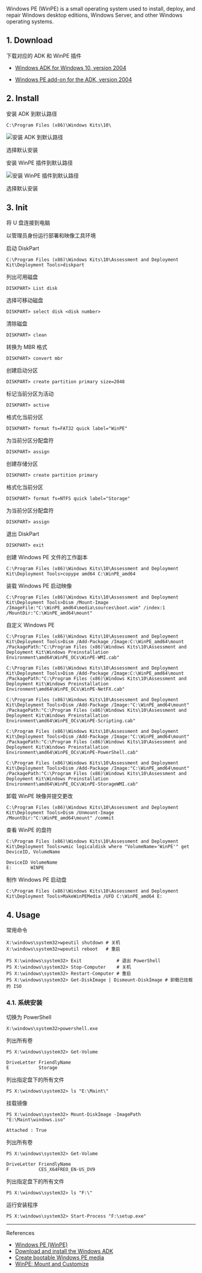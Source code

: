 Windows PE (WinPE) is a small operating system used to install, deploy, and repair Windows desktop editions, Windows Server, and other Windows operating systems.

## 1. Download

下载对应的 ADK 和 WinPE 插件

- [Windows ADK for Windows 10, version 2004](https://go.microsoft.com/fwlink/?linkid=2120254)

- [Windows PE add-on for the ADK, version 2004](https://go.microsoft.com/fwlink/?linkid=2120253)

## 2. Install

安装 ADK 到默认路径

```
C:\Program Files (x86)\Windows Kits\10\
```

![安装 ADK 到默认路径](./../../../../../image/Windows%20PE/%E5%AE%89%E8%A3%85%20ADK%20%E5%88%B0%E9%BB%98%E8%AE%A4%E8%B7%AF%E5%BE%84.png)

选择默认安装

安装 WinPE 插件到默认路径

![安装 WinPE 插件到默认路径](./../../../../../image/Windows%20PE/%E5%AE%89%E8%A3%85%20WinPE%20%E6%8F%92%E4%BB%B6%E5%88%B0%E9%BB%98%E8%AE%A4%E8%B7%AF%E5%BE%84.png)

选择默认安装

## 3. Init

将 U 盘连接到电脑

以管理员身份运行部署和映像工具环境

启动 DiskPart

```
C:\Program Files (x86)\Windows Kits\10\Assessment and Deployment Kit\Deployment Tools>diskpart
```

列出可用磁盘

```
DISKPART> List disk
```

选择可移动磁盘

```
DISKPART> select disk <disk number>
```

清除磁盘

```
DISKPART> clean
```

转换为 MBR 格式

```
DISKPART> convert mbr
```

创建启动分区

```
DISKPART> create partition primary size=2048
```

标记当前分区为活动

```
DISKPART> active
```

格式化当前分区

```
DISKPART> format fs=FAT32 quick label="WinPE"
```

为当前分区分配盘符

```
DISKPART> assign
```

创建存储分区

```
DISKPART> create partition primary
```

格式化当前分区

```
DISKPART> format fs=NTFS quick label="Storage"
```

为当前分区分配盘符

```
DISKPART> assign
```

退出 DiskPart

```
DISKPART> exit
```

创建 Windows PE 文件的工作副本

```
C:\Program Files (x86)\Windows Kits\10\Assessment and Deployment Kit\Deployment Tools>copype amd64 C:\WinPE_amd64
```

装载 Windows PE 启动映像

```
C:\Program Files (x86)\Windows Kits\10\Assessment and Deployment Kit\Deployment Tools>Dism /Mount-Image /ImageFile:"C:\WinPE_amd64\media\sources\boot.wim" /index:1 /MountDir:"C:\WinPE_amd64\mount"
```

自定义 Windows PE

```
C:\Program Files (x86)\Windows Kits\10\Assessment and Deployment Kit\Deployment Tools>Dism /Add-Package /Image:C:\WinPE_amd64\mount /PackagePath:"C:\Program Files (x86)\Windows Kits\10\Assessment and Deployment Kit\Windows Preinstallation Environment\amd64\WinPE_OCs\WinPE-WMI.cab"

C:\Program Files (x86)\Windows Kits\10\Assessment and Deployment Kit\Deployment Tools>Dism /Add-Package /Image:C:\WinPE_amd64\mount /PackagePath:"C:\Program Files (x86)\Windows Kits\10\Assessment and Deployment Kit\Windows Preinstallation Environment\amd64\WinPE_OCs\WinPE-NetFX.cab"

C:\Program Files (x86)\Windows Kits\10\Assessment and Deployment Kit\Deployment Tools>Dism /Add-Package /Image:"C:\WinPE_amd64\mount" /PackagePath:"C:\Program Files (x86)\Windows Kits\10\Assessment and Deployment Kit\Windows Preinstallation Environment\amd64\WinPE_OCs\WinPE-Scripting.cab"

C:\Program Files (x86)\Windows Kits\10\Assessment and Deployment Kit\Deployment Tools>Dism /Add-Package /Image:"C:\WinPE_amd64\mount" /PackagePath:"C:\Program Files (x86)\Windows Kits\10\Assessment and Deployment Kit\Windows Preinstallation Environment\amd64\WinPE_OCs\WinPE-PowerShell.cab"

C:\Program Files (x86)\Windows Kits\10\Assessment and Deployment Kit\Deployment Tools>Dism /Add-Package /Image:"C:\WinPE_amd64\mount" /PackagePath:"C:\Program Files (x86)\Windows Kits\10\Assessment and Deployment Kit\Windows Preinstallation Environment\amd64\WinPE_OCs\WinPE-StorageWMI.cab"
```

卸载 WinPE 映像并提交更改

```
C:\Program Files (x86)\Windows Kits\10\Assessment and Deployment Kit\Deployment Tools>Dism /Unmount-Image /MountDir:"C:\WinPE_amd64\mount" /commit
```

查看 WinPE 的盘符

```
C:\Program Files (x86)\Windows Kits\10\Assessment and Deployment Kit\Deployment Tools>wmic logicaldisk where "VolumeName='WinPE'" get DeviceID, VolumeName
```

```
DeviceID VolumeName
E:       WINPE
```

制作 Windows PE 启动盘

```
C:\Program Files (x86)\Windows Kits\10\Assessment and Deployment Kit\Deployment Tools>MakeWinPEMedia /UFD C:\WinPE_amd64 E:
```

## 4. Usage

常用命令

```
X:\windows\system32>wpeutil shutdown # 关机
X:\windows\system32>wpeutil reboot   # 重启
```

```
PS X:\windows\system32> Exit             # 退出 PowerShell
PS X:\windows\system32> Stop-Computer    # 关机
PS X:\windows\system32> Restart-Computer # 重启
PS X:\windows\system32> Get-DiskImage | Dismount-DiskImage # 卸载已挂载的 ISO
```

### 4.1. 系统安装

切换为 PowerShell

```
X:\windows\system32>powershell.exe
```

列出所有卷

```
PS X:\windows\system32> Get-Volume
```

```
DriveLetter FriendlyName
E           Storage
```

列出指定盘下的所有文件

```
PS X:\windows\system32> ls "E:\Maint\"
```

挂载镜像

```
PS X:\windows\system32> Mount-DiskImage -ImagePath "E:\Maint\windows.iso"
```

```
Attached : True
```

列出所有卷

```
PS X:\windows\system32> Get-Volume
```

```
DriveLetter FriendlyName
F           CES_X64FREO_EN-US_DV9
```

列出指定盘下的所有文件

```
PS X:\windows\system32> ls "F:\"
```

运行安装程序

```
PS X:\windows\system32> Start-Process "F:\setup.exe"
```

---

References

- [Windows PE (WinPE)](https://learn.microsoft.com/en-us/windows-hardware/manufacture/desktop/winpe-intro?view=windows-11)
- [Download and install the Windows ADK](https://learn.microsoft.com/en-us/windows-hardware/get-started/adk-install#other-adk-downloads)
- [Create bootable Windows PE media](https://learn.microsoft.com/en-us/windows-hardware/manufacture/desktop/winpe-create-usb-bootable-drive?view=windows-11)
- [WinPE: Mount and Customize](https://learn.microsoft.com/en-us/windows-hardware/manufacture/desktop/winpe-mount-and-customize?view=windows-11)
